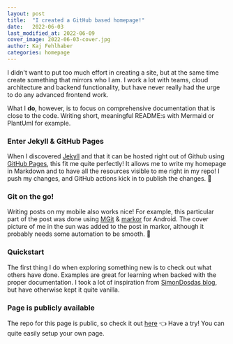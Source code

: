```yaml
---
layout: post
title:  "I created a GitHub based homepage!"
date:   2022-06-03
last_modified_at: 2022-06-09
cover_image: 2022-06-03-cover.jpg
author: Kaj Fehlhaber
categories: homepage 
---
```


I didn't want to put too much effort in creating a site, but at the same time create something that mirrors who I am.
I work a lot with teams, cloud architecture and backend functionality, but have never really had the urge to do any advanced frontend work. 

What I **do**, however, is to focus on comprehensive documentation that is close to the code. Writing short, meaningful README:s with Mermaid or PlantUml for example.

### Enter Jekyll & GitHub Pages

When I discovered [Jekyll](https://github.com/jekyll/jekyll) and that it can be hosted right out of Github using [GitHub Pages](https://pages.github.com/), this fit me quite perfectly! It allows me to write my homepage in Markdown and to have all the resources visible to me right in my repo!
I push my changes, and GitHub actions kick in to publish the changes. :raised_hands: 

### Git on the go!

Writing posts on my mobile also works nice! For example, this particular part of the post was done using [MGit](https://github.com/maks/MGit) &  [markor](https://github.com/gsantner/markor) for Android. The cover picture of me in the sun was added to the post in markor, although it probably needs some automation to be smooth. :robot:  

### Quickstart

The first thing I do when exploring something new is to check out what others have done. Examples are great for learning when backed with the proper documentation. 
I took a lot of inspiration from [SimonDosdas blog](https://github.com/SimonDosda/SimonDosda.github.io), but have otherwise kept it quite vanilla.

### Page is publicly available

The repo for this page is public, so check it out [here](https://github.com/fehlhabers/teashaped.dev) :point_left:
Have a try! You can quite easily setup your own page. 

